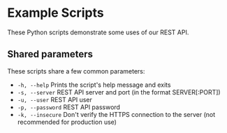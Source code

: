 Example Scripts
===

These Python scripts demonstrate some uses of our REST API.

Shared parameters
---

These scripts share a few common parameters:
 * `-h, --help` Prints the script's help message and exits
 * `-s, --server` REST API server and port (in the format SERVER[:PORT])
 * `-u, --user` REST API user
 * `-p, --password` REST API password
 * `-k, --insecure` Don't verify the HTTPS connection to the server (not recommended for production use)
